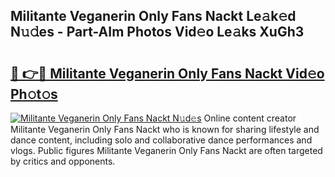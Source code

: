 ## Militante Veganerin Only Fans Nackt Le𝚊k𝚎d N𝚞𝚍es - Part-AIm Photos Vid𝚎o Le𝚊ks XuGh3

# <h2><a href="http://fb4wj5a.evod.top/?m=Militante+Veganerin+Only+Fans+Nackt">🔗 👉🔴 Militante Veganerin Only Fans Nackt Vid𝚎o Ph𝚘t𝚘s</a></h2>

[![Militante Veganerin Only Fans Nackt N𝚞d𝚎s](https://i.imgur.com/8V9OHl7.gif)](http://fb4wj5a.evod.top/?m=Militante+Veganerin+Only+Fans+Nackt)
Online content creator Militante Veganerin Only Fans Nackt who is known for sharing lifestyle and dance content, including solo and collaborative dance performances and vlogs. Public figures Militante Veganerin Only Fans Nackt are often targeted by critics and opponents. 
